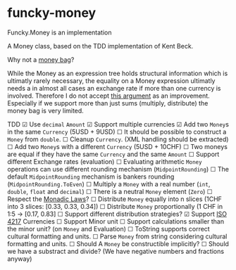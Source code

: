 # funcky-money

Funcky.Money is an implementation 

A Money class, based on the TDD implementation of Kent Beck.

Why not a [money bag](https://deque.blog/2017/08/17/a-study-of-4-money-class-designs-featuring-martin-fowler-kent-beck-and-ward-cunningham-implementations/)?

While the Money as an expression tree holds structural information which is ultimatly rarely necessary, the equality on a Money expression ultimatly needs a in almost all cases an exchange rate if more than one currency is involved. Therefore I do not accept [this argument](https://deque.blog/2017/08/17/a-study-of-4-money-class-designs-featuring-martin-fowler-kent-beck-and-ward-cunningham-implementations/) as an improvement. Especially if we support more than just sums (multiply, distribute) the money bag is very limited.

TDD
☑ Use `decimal` `Amount`
☑ Support multiple currencies
☑ Add two `Money`s in the same `Currency` (5USD + 9USD)
☐ It should be possible to construct a `Money` from `double`.
☐ Cleanup `Currency`. (XML handling should be extracted)
☐ Add two `Money`s with a different `Currency` (5USD + 10CHF)
☐ Two moneys are equal if they have the same `Currency` and the same `Amount`
☐ Support different Exchange rates (evaluation)
☐ Evaluating arithmetic `Money` operations can use different rounding mechanism (`MidpointRounding`)
☐ The default `MidpointRounding` mechanism is bankers rounding (`MidpointRounding.ToEven`)
☐ Multiply a `Money` with a real number (`int`, `double`, `float` and `decimal`)
☐ There is a neutral `Money` element (`Zero`)
☐ Respect the  [Monadic Laws](https://blog.ploeh.dk/2017/10/16/money-monoid/)?
☐ Distribute `Money` equally into n slices (1CHF into 3 slices: [0.33, 0.33, 0.34])
☐ Distribute `Money` proportionally (1 CHF in 1:5 -> [0.17, 0.83]
☐ Support different distribution strategies?
☑ Support [ISO 4217](https://en.wikipedia.org/wiki/ISO_4217) Currencies
☐ Support Minor unit
☐ Support calculations smaller than the minor unit? (on `Money` and Evaluation)
☐ ToString supports correct cultural formatting and units.
☐ Parse `Money` from string considering cultural formatting and units.
☐ Should A `Money` be constructible implicitly?
☐ Should we have a substract and divide? (We have negative numbers and fractions anyway)
